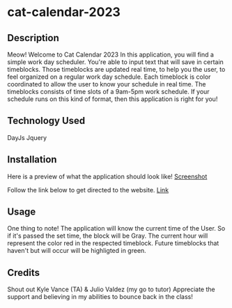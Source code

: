 # cat-calendar-2023
## Description 

Meow! Welcome to Cat Calendar 2023
In this application, you will find a simple work day scheduler. You're able to input text that will save in certain timeblocks. Those timeblocks are updated real time, to help you the user, to feel organized on a regular work day schedule. Each timeblock is color coordinated to allow the user to know your schedule in real time. The timeblocks consists of time slots of a 9am-5pm work schedule. If your schedule runs on this kind of format, then this application is right for you! 

## Technology Used 

DayJs
Jquery

## Installation

Here is a preview of what the application should look like!
[Screenshot](Assets/Images/Screenshot%202023-07-11%20195832.png)

Follow the link below to get directed to the website. 
[Link](https://joellongaresjr.github.io/cat-calendar-2023/)


## Usage 
One thing to note! The application will know the current time of the User. So if it's passed the set time, the block will be Gray. The current hour will represent the color red in the respected timeblock. Future timeblocks that haven't but will occur will be highligted in green. 


## Credits
Shout out Kyle Vance (TA) & Julio Valdez (my go to tutor)
Appreciate the support and believing in my abilities to bounce back in the class!





